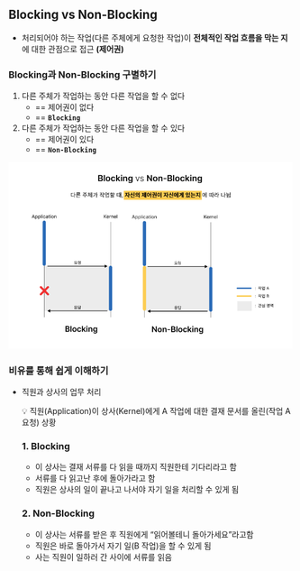 ## Blocking vs Non-Blocking

- 처리되어야 하는 작업(다른 주체에게 요청한 작업)이 **전체적인 작업 흐름을 막는 지**에 대한 관점으로 접근 **(제어권)**

### Blocking과 Non-Blocking 구별하기

1. 다른 주체가 작업하는 동안 다른 작업을 할 수 없다
    - == 제어권이 없다
    - == **`Blocking`**
2. 다른 주체가 작업하는 동안 다른 작업을 할 수 있다
    - == 제어권이 있다
    - == **`Non-Blocking`**

![Untitled](image/Blocking%20vs%20Non-Blocking.png)

### 비유를 통해 쉽게 이해하기

- 직원과 상사의 업무 처리
    
    <aside>
    💡 직원(Application)이 상사(Kernel)에게 A 작업에 대한 결재 문서를 올린(작업 A 요청) 상황
    
    </aside>
    
    ### 1. Blocking
    
    - 이 상사는 결재 서류를 다 읽을 때까지 직원한테 기다리라고 함
    - 서류를 다 읽고난 후에 돌아가라고 함
    - 직원은 상사의 일이 끝나고 나서야 자기 일을 처리할 수 있게 됨
    
    ### 2. Non-Blocking
    
    - 이 상사는 서류를 받은 후 직원에게 “읽어볼테니 돌아가세요”라고함
    - 직원은 바로 돌아가서 자기 일(B 작업)을 할 수 있게 됨
    - 사는 직원이 일하러 간 사이에 서류를 읽음